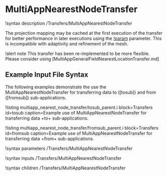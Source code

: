 # MultiAppNearestNodeTransfer

!syntax description /Transfers/MultiAppNearestNodeTransfer

The projection mapping may be cached at the first execution of the transfer for better performance in later executions using the [!param](/Transfers/MultiAppNearestNodeTransfer/fixed_meshes) parameter. This is incompatible with adaptivity and refinement of the mesh.

!alert note
This transfer has been re-implemented to be more flexible. Please consider using [MultiAppGeneralFieldNearestLocationTransfer.md]

## Example Input File Syntax

The following examples demonstrate the use the MultiAppNearestNodeTransfer for transferring data
to ([tosub]) and from ([fromsub]) sub-applications.

!listing multiapp_nearest_node_transfer/tosub_parent.i block=Transfers id=tosub caption=Example use of MultiAppNearestNodeTransfer for transferring data +to+ sub-applications.

!listing multiapp_nearest_node_transfer/fromsub_parent.i block=Transfers id=fromsub caption=Example use of MultiAppNearestNodeTransfer for transferring data +from+ sub-applications.

!syntax parameters /Transfers/MultiAppNearestNodeTransfer

!syntax inputs /Transfers/MultiAppNearestNodeTransfer

!syntax children /Transfers/MultiAppNearestNodeTransfer
